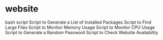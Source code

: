 # website
bash script
Script to Generate a List of Installed Packages
Script to Find Large Files
Script to Monitor Memory Usage
Script to Monitor CPU Usage
Script to Generate a Random Password
Script to Check Website Availability
